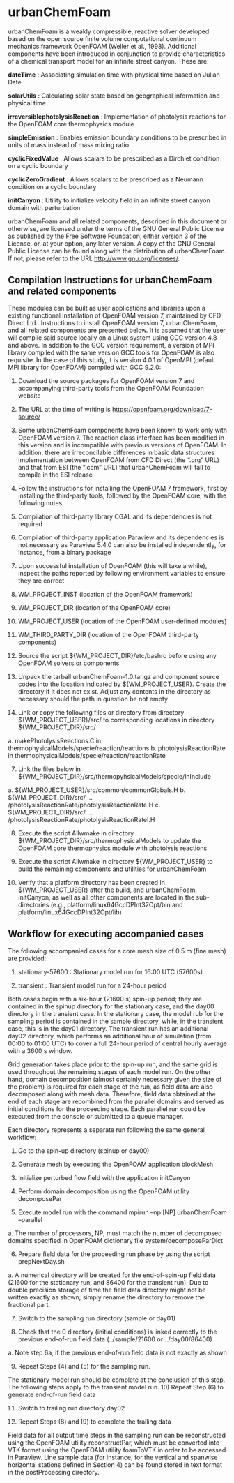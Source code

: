 # urbanChemFoam

urbanChemFoam is a weakly compressible, reactive solver developed based on the open source finite volume computational continuum mechanics framework OpenFOAM (Weller et al., 1998).  Additional components have been introduced in conjunction to provide characteristics of a chemical transport model for an infinite street canyon.  These are:

**dateTime** :	Associating simulation time with physical time based on Julian Date

**solarUtils** :	Calculating solar state based on geographical information and physical time 

**irreversiblephotolysisReaction** :	Implementation of photolysis reactions for the OpenFOAM core thermophysics module

**simpleEmission** :	Enables emission boundary conditions to be prescribed in units of mass instead of mass mixing ratio

**cyclicFixedValue** :	Allows scalars to be prescribed as a Dirchlet condition on a cyclic boundary

**cyclicZeroGradient** :	Allows scalars to be prescribed as a Neumann condition on a cyclic boundary

**initCanyon** :	Utility to initialize velocity field in an infinite street canyon domain with perturbation

urbanChemFoam and all related components, described in this document or otherwise, are licensed under the terms of the GNU General Public License as published by the Free Software Foundation, either version 3 of the License, or, at your option, any later version.  A copy of the GNU General Public License can be found along with the distribution of urbanChemFoam.  If not, please refer to the URL http://www.gnu.org/licenses/.

## Compilation Instructions for urbanChemFoam and related components

These modules can be built as user applications and libraries upon a existing functional installation of OpenFOAM version 7, maintained by CFD Direct Ltd..  Instructions to install OpenFOAM version 7, urbanChemFoam, and all related components are presented below.  It is assumed that the user will compile said source locally on a Linux system using GCC version 4.8 and above.  In addition to the GCC version requirement, a version of MPI library compiled with the same version GCC tools for OpenFOAM is also requisite.  In the case of this study, it is version 4.0.1 of OpenMPI (default MPI library for OpenFOAM) compiled with GCC 9.2.0:

1.	Download the source packages for OpenFOAM version 7 and accompanying third-party tools from the OpenFOAM Foundation website

  1.	The URL at the time of writing is https://openfoam.org/download/7-source/

  2.	Some urbanChemFoam components have been known to work only with OpenFOAM version 7.  The reaction class interface has been modified in this version and is incompatible with previous versions of OpenFOAM.  In addition, there are irreconcilable differences in basic data structures implementation between OpenFOAM from CFD Direct (the “.org” URL) and that from ESI (the “.com” URL) that urbanChemFoam will fail to compile in the ESI release
 
2.	Follow the instructions for installing the OpenFOAM 7 framework, first by installing the third-party tools, followed by the OpenFOAM core, with the following notes

  1.	Compilation of third-party library CGAL and its dependencies is not required

  2.	Compilation of third-party application Paraview and its dependencies is not necessary as Paraview 5.4.0 can also be installed independently, for instance, from a binary package

3.	Upon successful installation of OpenFOAM (this will take a while), inspect the paths reported by following environment variables to ensure they are correct

  1.	WM_PROJECT_INST (location of the OpenFOAM framework)
  2.	WM_PROJECT_DIR (location of the OpenFOAM core)
  3.	WM_PROJECT_USER (location of the OpenFOAM user-defined modules)
  4.	WM_THIRD_PARTY_DIR (location of the OpenFOAM third-party components)

4.	Source the script ${WM_PROJECT_DIR}/etc/bashrc before using any OpenFOAM solvers or components

5.	Unpack the tarball urbanChemFoam-1.0.tar.gz and component source codes into the location indicated by ${WM_PROJECT_USER}.  Create the directory if it does not exist.  Adjust any contents in the directory as necessary should the path in question be not empty

6.	Link or copy the following files or directory from directory ${WM_PROJECT_USER}/src/ to corresponding locations in directory ${WM_PROJECT_DIR}/src/

  a.	makePhotolysisReactions.C in thermophysicalModels/specie/reaction/reactions
  b.	photolysisReactionRate in thermophysicalModels/specie/reaction/reactionRate

7.	Link the files below in ${WM_PROJECT_DIR}/src/thermopyhsicalModels/specie/lnInclude

  a.	${WM_PROJECT_USER}/src/common/commonGlobals.H
  b.	${WM_PROJECT_DIR}/src/ … /photolysisReactionRate/photolysisReactionRate.H
  c.	${WM_PROJECT_DIR}/src/ … /photolysisReactionRate/photolysisReactionRateI.H

8.	Execute the script Allwmake in directory ${WM_PROJECT_DIR}/src/thermophysicalModels to update the OpenFOAM core thermophysics module with photolysis reactions

9.	Execute the script Allwmake in directory ${WM_PROJECT_USER} to build the remaining components and utilities for urbanChemFoam

10.	Verify that a platform directory has been created in ${WM_PROJECT_USER} after the build, and urbanChemFoam, initCanyon, as well as all other components are located in the sub-directories (e.g., platform/linux64GccDPInt32Opt/bin and platform/linux64GccDPInt32Opt/lib)

## Workflow for executing accompanied cases

The following accompanied cases for a core mesh size of 0.5 m (fine mesh) are provided:

1)	stationary-57600 : Stationary model run for 16:00 UTC (57600s)

2)	transient : Transient model run for a 24-hour period

Both cases begin with a six-hour (21600 s) spin-up period; they are contained in the spinup directory for the stationary case, and the day00 directory in the transient case.  In the stationary case, the model rub for the sampling period is contained in the sample directory, while, in the transient case, this is in the day01 directory.  The transient run has an additional day02 directory, which performs an additional hour of simulation (from 00:00 to 01:00 UTC) to cover a full 24-hour period of central hourly average with a 3600 s window.

Grid generation takes place prior to the spin-up run, and the same grid is used throughout the remaining stages of each model run.  On the other hand, domain decomposition (almost certainly necessary given the size of the problem) is required for each stage of the run, as field data are also decomposed along with mesh data.  Therefore, field data obtained at the end of each stage are recombined from the parallel domains and served as initial conditions for the proceeding stage.  Each parallel run could be executed from the console or submitted to a queue manager.

Each directory represents a separate run following the same general workflow:

1)	Go to the spin-up directory (spinup or day00)

2)	Generate mesh by executing the OpenFOAM application blockMesh

3)	Initialize perturbed flow field with the application initCanyon

4)	Perform domain decomposition using the OpenFOAM utility decomposePar

5)	Execute model run with the command mpirun –np [NP] urbanChemFoam –parallel

a.	The number of processors, NP, must match the number of decomposed domains specified in OpenFOAM dictionary file system/decomposeParDict 

6)	Prepare field data for the proceeding run phase by using the script prepNextDay.sh

a.	A numerical directory will be created for the end-of-spin-up field data (21600 for the stationary run, and 86400 for the transient run).  Due to double precision storage of time the field data directory might not be written exactly as shown; simply rename the directory to remove the fractional part. 

7)	Switch to the sampling run directory (sample or day01)

8)	Check that the 0 directory (initial conditions) is linked correctly to the previous end-of-run field data (../sample/21600 or ../day00/86400)

a.	Note step 6a, if the previous end-of-run field data is not exactly as shown

9)	Repeat Steps (4) and (5) for the sampling run.

The stationary model run should be complete at the conclusion of this step.  The following steps apply to the transient model run.
10)	Repeat Step (6) to generate end-of-run field data 

11)	Switch to trailing run directory day02

12)	Repeat Steps (8) and (9) to complete the trailing data

Field data for all output time steps in the sampling run can be reconstructed using the OpenFOAM utility reconstructPar, which must be converted into VTK format using the OpenFOAM utility foamToVTK in order to be accessed in Paraview.  Line sample data (for instance, for the vertical and spanwise horizontal stations defined in Section 4) can be found stored in text format in the postProcessing directory.

